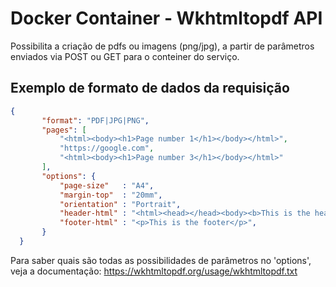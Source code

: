 # Docker Container - Wkhtmltopdf API
Possibilita a criação de pdfs ou imagens (png/jpg), a partir de parâmetros enviados via POST ou GET para o conteiner do serviço.

## Exemplo de formato de dados da requisição ##
```json
{
       "format": "PDF|JPG|PNG",
       "pages": [
           "<html><body><h1>Page number 1</h1></body></html>",
           "https://google.com",
           "<html><body><h1>Page number 3</h1></body></html>"
       ],
       "options": {
           "page-size"   : "A4",
           "margin-top"  : "20mm",
           "orientation" : "Portrait",
           "header-html" : "<html><head></head><body><b>This is the header</b></body></html>",
           "footer-html" : "<p>This is the footer</p>",
       }
  }
```
Para saber quais são todas as possibilidades de parâmetros no 'options', veja a documentação: https://wkhtmltopdf.org/usage/wkhtmltopdf.txt
